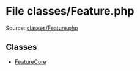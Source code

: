 File classes/Feature.php
=========

Source: [classes/Feature.php](https://github.com/PrestaShop/PrestaShop/blob/1.6.0.4/classes/Feature.php)


Classes
-------

* [FeatureCore](class.FeatureCore.md)

